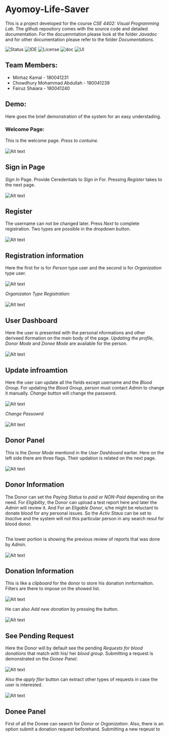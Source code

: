 # Ayomoy-Life-Saver

This is a project developed for the course *CSE 4402: Visual Programming Lab*.
The github repository comes with the source code and detailed documentation.
For the docuemntation please look at the folder *Javadoc* and for other documentation please
refer to the folder *Documentations*.

![Status](https://img.shields.io/badge/Status-Complete-brightgreen)
![IDE](https://img.shields.io/badge/IDE-IntelliJ%20IDEA-blue)
![License](https://img.shields.io/badge/license-MIT-orange.svg)
![doc](https://img.shields.io/badge/Documentation-Javadoc-blue)
![UI](https://img.shields.io/badge/UI-JavaFX-brightgreen)



## Team Members:
* Minhaz Kamal - 180041231
* Chowdhury Mohammad Abdullah - 180041239
* Fairuz Shaiara - 180041240

## Demo: 
Here goes the brief demonstration  of the system for an easy understading.
### Welcome Page:
This is the welcome page. *Press to contuine.*<br/><br/>
![Alt text](https://github.com/minhazkamal/Ayomoy-Life-Saver/blob/main/src/sample/images/welcome.png)

## Sign in Page
*Sign In* Page. Provide Ceredentials to *Sign in* For. Pressing *Register* takes to the next page.<br/><br/>
![Alt text](https://github.com/minhazkamal/Ayomoy-Life-Saver/blob/main/src/sample/images/signIn.png)

## Register 
The username can not be changed later. Press *Next* to complete registration. Two types are possible in the dropdown button. <br/><br/>
![Alt text](https://github.com/minhazkamal/Ayomoy-Life-Saver/blob/main/src/sample/images/register.png)

## Registration information 
Here the first for is for *Person* type user and the second is for *Organization* type user.<br/><br/>
![Alt text](https://github.com/minhazkamal/Ayomoy-Life-Saver/blob/main/src/sample/images/regfromPerson.png)

*Organizaton Type Registration:*<br/><br/>
![Alt text](https://github.com/minhazkamal/Ayomoy-Life-Saver/blob/main/src/sample/images/regfromOrg.png)

## User Dashboard
Here the user is presented with the personal nformations and other deriveed iformation on the main body of the page. *Updating the profile*, *Donor Mode* and *Donee Mode* are available for the person.<br/><br/>
![Alt text](https://github.com/minhazkamal/Ayomoy-Life-Saver/blob/main/src/sample/images/userDashboard.png)

## Update infroamtion 
Here the user can update all the fields except username and the *Blood Group*. For updating the *Blood Group*, person must contact *Admin* to change it manually. *Change* button will change the password.<br/><br/>
![Alt text](https://github.com/minhazkamal/Ayomoy-Life-Saver/blob/main/src/sample/images/updateInfo.png)

*Change Passowrd*<br/><br/>
![Alt text](https://github.com/minhazkamal/Ayomoy-Life-Saver/blob/main/src/sample/images/changepass.png)

## Donor Panel
This is the *Donor Mode* mentiond in the *User Dashboard* earlier. Here on the left side there are three flags. Their updation is related on the next page.<br/><br/>
![Alt text](https://github.com/minhazkamal/Ayomoy-Life-Saver/blob/main/src/sample/images/donorPanel.png)

## Donor Information
The Donor can set the *Paying Status* to *paid or NON-Paid* depending on the need. For *Eligibility*, the Donor can upload a test report here and later the *Admin* will review it. And For an *Eligable Donor*, s/he might be reluctant to donate blood for any personal issues. So the *Activ Staus* can be set to *Inactive* and the system will not this particular person in any search resul for blood donor.<br/><br/>

The lower portion is showing the previous review of reports that was done by *Admin*.<br/><br/>
![Alt text](https://github.com/minhazkamal/Ayomoy-Life-Saver/blob/main/src/sample/images/donorInfo.png)

## Donation Information
This is like a *clipboard* for the donor to store his donation innformaition. Filters are there to impose on the showed list.<br/><br/>
![Alt text](https://github.com/minhazkamal/Ayomoy-Life-Saver/blob/main/src/sample/images/donationInfo.png)

 He can also *Add new donation* by pressing the button.<br/><br/>
![Alt text](https://github.com/minhazkamal/Ayomoy-Life-Saver/blob/main/src/sample/images/addnewDonation.png)

## See Pending Request
Here the Donor will by default see the pending *Requests for blood donations* that match with his/ her *blood group*. Submitting a request is demonstrated on the *Donee Panel*.<br/><br/>
![Alt text](https://github.com/minhazkamal/Ayomoy-Life-Saver/blob/main/src/sample/images/seependingrequest.png)

Also the *apply filer* button can extract other types of requests in case the user is interested.<br/><br/>
![Alt text]()

## Donee Panel 
First of all the Donee can search for *Donor* or *Organization*. Also, there is an option submit a donation request beforehand. Submitting a new reqeust to  
